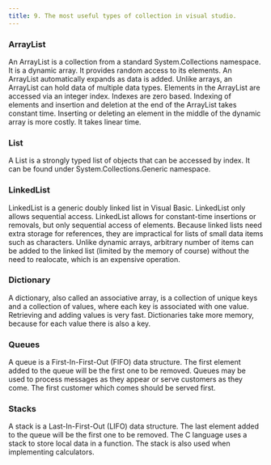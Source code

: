 ```yaml
---
title: 9. The most useful types of collection in visual studio.
---
```

### ArrayList

An ArrayList is a collection from a standard System.Collections namespace. It is a dynamic array. It provides random access to its elements. An ArrayList automatically expands as data is added. Unlike arrays, an ArrayList can hold data of multiple data types. Elements in the ArrayList are accessed via an integer index. Indexes are zero based. Indexing of elements and insertion and deletion at the end of the ArrayList takes constant time. Inserting or deleting an element in the middle of the dynamic array is more costly. It takes linear time.

### List

A List is a strongly typed list of objects that can be accessed by index. It can be found under System.Collections.Generic namespace.

### LinkedList

LinkedList is a generic doubly linked list in Visual Basic. LinkedList only allows sequential access. LinkedList allows for constant-time insertions or removals, but only sequential access of elements. Because linked lists need extra storage for references, they are impractical for lists of small data items such as characters. Unlike dynamic arrays, arbitrary number of items can be added to the linked list (limited by the memory of course) without the need to realocate, which is an expensive operation.

### Dictionary

A dictionary, also called an associative array, is a collection of unique keys and a collection of values, where each key is associated with one value. Retrieving and adding values is very fast. Dictionaries take more memory, because for each value there is also a key.

### Queues

A queue is a First-In-First-Out (FIFO) data structure. The first element added to the queue will be the first one to be removed. Queues may be used to process messages as they appear or serve customers as they come. The first customer which comes should be served first.

### Stacks

A stack is a Last-In-First-Out (LIFO) data structure. The last element added to the queue will be the first one to be removed. The C language uses a stack to store local data in a function. The stack is also used when implementing calculators. 

